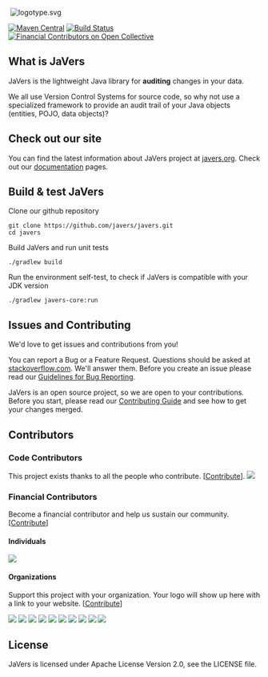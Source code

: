 ﻿﻿
![logotype.svg](https://javers.org/img/logotype.svg)

[![Maven Central](https://maven-badges.herokuapp.com/maven-central/org.javers/javers-core/badge.svg)](https://maven-badges.herokuapp.com/maven-central/org.javers/javers-core)
[![Build Status](https://travis-ci.org/javers/javers.svg?branch=master)](https://travis-ci.org/javers/javers/)
[![Financial Contributors on Open Collective](https://opencollective.com/javers/all/badge.svg?label=financial+contributors)](https://opencollective.com/javers)

## What is JaVers

JaVers is the lightweight Java library for **auditing** changes in your data.

We all use Version Control Systems for source code,
so why not use a specialized framework to provide
an audit trail of your Java objects (entities, POJO, data objects)?

## Check out our site
You can find the latest information about JaVers project at [javers.org](http://javers.org).
Check out our [documentation](http://javers.org/documentation)</a> pages.

## Build & test JaVers
Clone our github repository

```
git clone https://github.com/javers/javers.git
cd javers
```

Build JaVers and run unit tests

```
./gradlew build
```

Run the environment self-test, to check if JaVers is compatible with your JDK version

```
./gradlew javers-core:run
```

## Issues and Contributing
We'd love to get issues and contributions from you!

You can report a Bug or a Feature Request.
Questions should be asked at [stackoverflow.com](http://stackoverflow.com/questions/tagged/javers?sort=newest).
We'll answer them.
Before you create an issue please read our
[Guidelines for Bug Reporting](CONTRIBUTING.md#guidelines-for-bug-reporting).

JaVers is an open source project, so we are open to your contributions.
Before you start, please read our
[Contributing Guide](CONTRIBUTING.md#guidelines-for-contributors) and see how to get your changes merged.

## Contributors

### Code Contributors

This project exists thanks to all the people who contribute. [[Contribute](CONTRIBUTING.md)].
<a href="https://github.com/javers/javers/graphs/contributors"><img src="https://opencollective.com/javers/contributors.svg?width=890&button=false" /></a>

### Financial Contributors

Become a financial contributor and help us sustain our community.
[[Contribute](https://opencollective.com/javers/contribute)]

#### Individuals

<a href="https://opencollective.com/javers"><img src="https://opencollective.com/javers/individuals.svg?width=890"></a>

#### Organizations

Support this project with your organization. Your logo will show up here with a link to your website. [[Contribute](https://opencollective.com/javers/contribute)]

<a href="https://opencollective.com/javers/organization/0/website"><img src="https://opencollective.com/javers/organization/0/avatar.svg"></a>
<a href="https://opencollective.com/javers/organization/1/website"><img src="https://opencollective.com/javers/organization/1/avatar.svg"></a>
<a href="https://opencollective.com/javers/organization/2/website"><img src="https://opencollective.com/javers/organization/2/avatar.svg"></a>
<a href="https://opencollective.com/javers/organization/3/website"><img src="https://opencollective.com/javers/organization/3/avatar.svg"></a>
<a href="https://opencollective.com/javers/organization/4/website"><img src="https://opencollective.com/javers/organization/4/avatar.svg"></a>
<a href="https://opencollective.com/javers/organization/5/website"><img src="https://opencollective.com/javers/organization/5/avatar.svg"></a>
<a href="https://opencollective.com/javers/organization/6/website"><img src="https://opencollective.com/javers/organization/6/avatar.svg"></a>
<a href="https://opencollective.com/javers/organization/7/website"><img src="https://opencollective.com/javers/organization/7/avatar.svg"></a>
<a href="https://opencollective.com/javers/organization/8/website"><img src="https://opencollective.com/javers/organization/8/avatar.svg"></a>
<a href="https://opencollective.com/javers/organization/9/website"><img src="https://opencollective.com/javers/organization/9/avatar.svg"></a>

## License
JaVers is licensed under Apache License Version 2.0, see the LICENSE file.